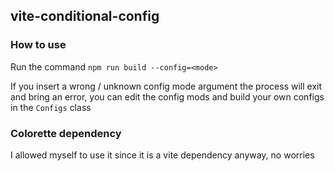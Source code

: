 ## vite-conditional-config

### How to use

Run the command ``npm run build --config=<mode>``

If you insert a wrong / unknown config mode argument the process will exit and bring an error, you can edit the config mods and build your own configs in the ``Configs`` class

### Colorette dependency

I allowed myself to use it since it is a vite dependency anyway, no worries
